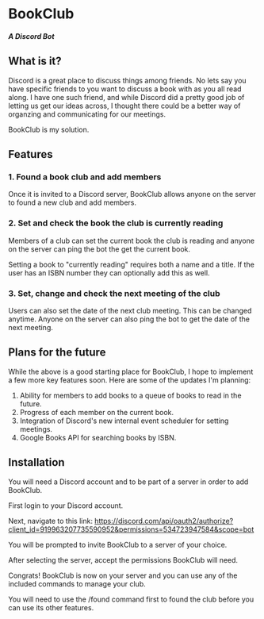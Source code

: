 # BookClub
##### A Discord Bot

## What is it?

Discord is a great place to discuss things among friends. No lets say you have specific friends to you want to discuss a book with as you all read along. I have one such friend, and while Discord did a pretty good job of letting us get our ideas across, I thought there could be a better way of organzing and communicating for our meetings.

BookClub is my solution.

## Features

### 1. Found a book club and add members

Once it is invited to a Discord server, BookClub allows anyone on the server to found a new club and add members.

### 2. Set and check the book the club is currently reading

Members of a club can set the current book the club is reading and anyone on the server can ping the bot the get the current book.

Setting a book to "currently reading" requires both a name and a title. If the user has an ISBN number they can optionally add this as well.

### 3. Set, change and check the next meeting of the club

Users can also set the date of the next club meeting. This can be changed anytime. Anyone on the server can also ping the bot to get the date of the next meeting.

## Plans for the future

While the above is a good starting place for BookClub, I hope to implement a few more key features soon. Here are some of the updates I'm planning:

1. Ability for members to add books to a queue of books to read in the future.
2. Progress of each member on the current book.
3. Integration of Discord's new internal event scheduler for setting meetings.
4. Google Books API for searching books by ISBN.

## Installation

You will need a Discord account and to be part of a server in order to add BookClub.

First login to your Discord account.

Next, navigate to this link: https://discord.com/api/oauth2/authorize?client_id=919963207735590952&permissions=534723947584&scope=bot

You will be prompted to invite BookClub to a server of your choice. 

After selecting the server, accept the permissions BookClub will need.

Congrats! BookClub is now on your server and you can use any of the included commands to manage your club.

You will need to use the /found command first to found the club before you can use its other features. 
